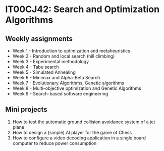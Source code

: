 # IT00CJ42: Search and Optimization Algorithms

## Weekly assignments
- Week 1 - Introduction to optimization and metaheuristics
- Week 2 - Random and local search (hill climbing)
- Week 3 - Experimental methodology
- Week 4 - Tabu search
- Week 5 - Simulated Annealing
- Week 6 - Minimax and Alpha-Beta Search
- Week 7 - Evolutionary Algorithms, Genetic algorithms
- Week 8 - Multi-objective optimization and Genetic Algorithms
- Week 9 - Search-based software engineering

## Mini projects

1. How to test the automatic ground collision avoidance system of a jet plane
2. How to design a (simple) AI player for the game of Chess
3. How to configure a video decoding application in a single board computer to reduce power consumption

